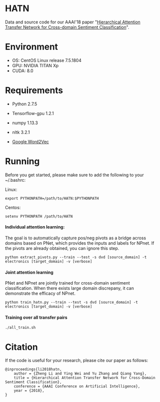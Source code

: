 # HATN

Data and source code for our AAAI'18 paper "[Hierarchical Attention Transfer Network for Cross-domain Sentiment Classification](https://www.aaai.org/ocs/index.php/AAAI/AAAI18/paper/view/16873/16149)". 

# Environment
+ OS: CentOS Linux release 7.5.1804
+ GPU: NVIDIA TITAN Xp
+ CUDA: 8.0

# Requirements
+ Python 2.7.5

+ Tensorflow-gpu 1.2.1

+ numpy 1.13.3

+ nltk 3.2.1 

+ [Google Word2Vec](https://code.google.com/archive/p/word2vec/)


# Running
Before you get started, please make sure to add the following to your ~/.bashrc:

Linux:
```
export PYTHONPATH=/path/to/HATN:$PYTHONPATH
```

Centos:
```
setenv PYTHONPATH /path/to/HATN
```

#### Individual attention learning: 
The goal is to automatically capture pos/neg pivots as a bridge across domains based on PNet, which provides the inputs and labels for NPnet. If the pivots are already obtained, you can ignore this step.

```
python extract_pivots.py --train --test -s dvd [source_domain] -t electronics [target_domain] -v [verbose]
```
#### Joint attention learning
PNet and NPnet are jointly trained for cross-domain sentiment classification. When there exists large domain discrepany, it can demonstrate the efficacy of NPnet.

```
python train_hatn.py --train --test -s dvd [source_domain] -t electronics [target_domain] -v [verbose]
```
#### Training over all transfer pairs
```
./all_train.sh
```

# Citation

If the code is useful for your research, please cite our paper as follows:

```
@inproceedings{li2018hatn,
	author = {Zheng Li and Ying Wei and Yu Zhang and Qiang Yang},
	title = {Hierarchical Attention Transfer Network for Cross-Domain Sentiment Classification},
	conference = {AAAI Conference on Artificial Intelligence},
	year = {2018},
}
```
